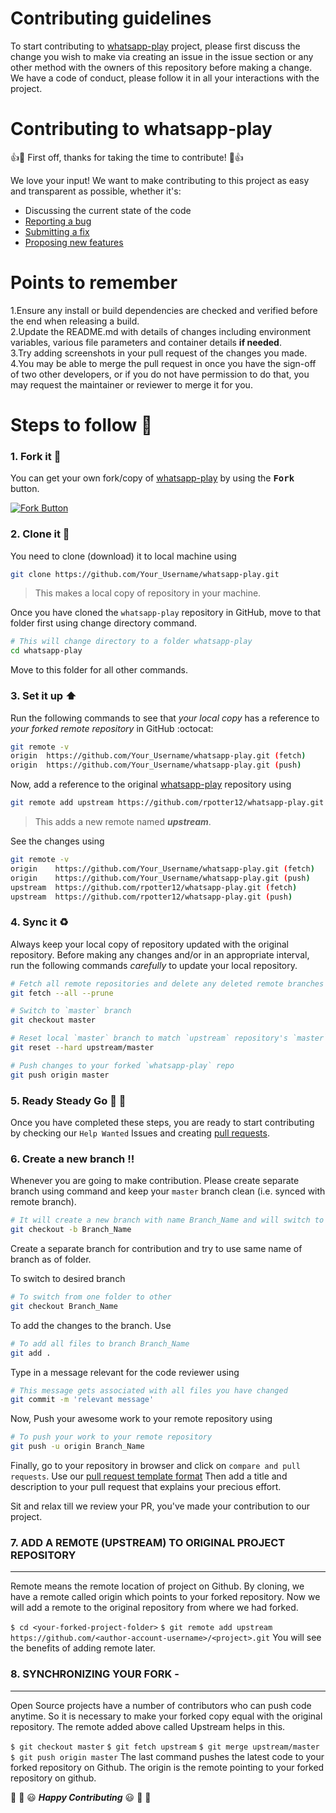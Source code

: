 # Contributing guidelines

To start contributing to [whatsapp-play](https://github.com/rpotter12/whatsapp-play) project, please first discuss the change you wish to make via creating an issue 
in the issue section or any other method with the owners of this repository before making a change.<br />
We have a code of conduct, please follow it in all your interactions with the project.<br />

# Contributing to whatsapp-play

:+1::tada: First off, thanks for taking the time to contribute! :tada::+1:

We love your input! We want to make contributing to this project as easy and transparent as possible, whether it's:

- Discussing the current state of the code
- [Reporting a bug]( https://github.com/rpotter12/whatsapp-play/blob/master/.github/IssueTemplate/BugReportTemplate.md)
- [Submitting a fix](https://github.com/rpotter12/whatsapp-play/blob/master/.github/Pull_Request_Template.md)
- [Proposing new features]( https://github.com/rpotter12/whatsapp-play/blob/master/.github/IssueTemplate/FeatureRequestTemplate.md)

# Points to remember

1.Ensure any install or build dependencies are checked and verified before the end when releasing a build. <br />
2.Update the README.md with details of changes including environment variables, various file parameters and container details **if needed**.<br />
3.Try adding screenshots in your pull request of the changes you made. <br />
4.You may be able to merge the pull request in once you have the sign-off of two other developers, or if you do not have permission to do that, you may request the maintainer or reviewer to merge it for you.

# Steps to follow :scroll:

### 1. Fork it :fork_and_knife:

You can get your own fork/copy of [whatsapp-play]( https://github.com/rpotter12/whatsapp-play) by using the <kbd><b>Fork</b></kbd></a> button.

 [![Fork Button](https://help.github.com/assets/images/help/repository/fork_button.jpg)](https://github.com/rpotter12/whatsapp-play)

### 2. Clone it :busts_in_silhouette:

You need to clone (download) it to local machine using

```sh
git clone https://github.com/Your_Username/whatsapp-play.git
```

> This makes a local copy of repository in your machine.

Once you have cloned the ` whatsapp-play ` repository in GitHub, move to that folder first using change directory command.

```sh
# This will change directory to a folder whatsapp-play
cd whatsapp-play
```

Move to this folder for all other commands.

### 3. Set it up :arrow_up:

Run the following commands to see that *your local copy* has a reference to *your forked remote repository* in GitHub :octocat:

```sh
git remote -v
origin  https://github.com/Your_Username/whatsapp-play.git (fetch)
origin  https://github.com/Your_Username/whatsapp-play.git (push)
```

Now, add a reference to the original [whatsapp-play](https://github.com/rpotter12/whatsapp-play) repository using

```sh
git remote add upstream https://github.com/rpotter12/whatsapp-play.git
```

> This adds a new remote named ***upstream***.

See the changes using

```sh
git remote -v
origin    https://github.com/Your_Username/whatsapp-play.git (fetch)
origin    https://github.com/Your_Username/whatsapp-play.git (push)
upstream  https://github.com/rpotter12/whatsapp-play.git (fetch)
upstream  https://github.com/rpotter12/whatsapp-play.git (push)
```

### 4. Sync it :recycle:

Always keep your local copy of repository updated with the original repository.
Before making any changes and/or in an appropriate interval, run the following commands *carefully* to update your local repository.

```sh
# Fetch all remote repositories and delete any deleted remote branches
git fetch --all --prune

# Switch to `master` branch
git checkout master

# Reset local `master` branch to match `upstream` repository's `master` branch
git reset --hard upstream/master

# Push changes to your forked `whatsapp-play` repo
git push origin master
```

### 5. Ready Steady Go :turtle: :rabbit2:

Once you have completed these steps, you are ready to start contributing by checking our `Help Wanted` Issues and creating [pull requests](https://github.com/rpotter12/whatsapp-play/pulls).

### 6. Create a new branch :bangbang:

Whenever you are going to make contribution. Please create separate branch using command and keep your `master` branch clean (i.e. synced with remote branch).

```sh
# It will create a new branch with name Branch_Name and will switch to that branch.
git checkout -b Branch_Name
```

Create a separate branch for contribution and try to use same name of branch as of folder.

To switch to desired branch

```sh
# To switch from one folder to other
git checkout Branch_Name
```

To add the changes to the branch. Use

```sh
# To add all files to branch Branch_Name
git add .
```

Type in a message relevant for the code reviewer using

```sh
# This message gets associated with all files you have changed
git commit -m 'relevant message'
```

Now, Push your awesome work to your remote repository using

```sh
# To push your work to your remote repository
git push -u origin Branch_Name
```

Finally, go to your repository in browser and click on `compare and pull requests`.
Use our [pull request template format]( https://github.com/rpotter12/whatsapp-play/blob/master/.github/Pull_Request_Template.md)
Then add a title and description to your pull request that explains your precious effort. 

Sit and relax till we review your PR, you've made your contribution to our project.

### 7. ADD A REMOTE (UPSTREAM) TO ORIGINAL PROJECT REPOSITORY 
***
Remote means the remote location of project on Github. By cloning, we have a remote called origin which points to your forked repository. Now we will add a remote to the original repository from where we had forked.

```$ cd <your-forked-project-folder>```
```$ git remote add upstream https://github.com/<author-account-username>/<project>.git```
You will see the benefits of adding remote later.

### 8. SYNCHRONIZING YOUR FORK -
***
Open Source projects have a number of contributors who can push code anytime. So it is necessary to make your forked copy equal with the original repository. The remote added above called Upstream helps in this.

```$ git checkout master```
```$ git fetch upstream```
```$ git merge upstream/master```
```$ git push origin master```
The last command pushes the latest code to your forked repository on Github. The origin is the remote pointing to your forked repository on github.


:tada: :confetti_ball: :smiley: _**Happy Contributing**_ :smiley: :confetti_ball: :tada:
